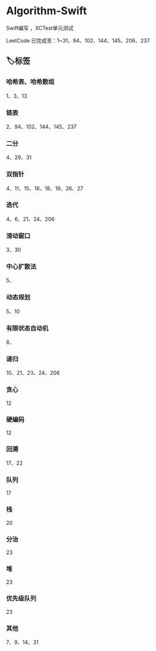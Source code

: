 # Algorithm-Swift
Swift编写 ，XCTest单元测试   

LeetCode 已完成至：1~31、94、102、144、145、206、237

## 🏷标签

### 哈希表、哈希数组
1、3、13

### 链表
2、94、102、144、145、237

### 二分
4、29、31

### 双指针
4、11、15、16、18、19、26、27

### 迭代
4、6、21、24、206

### 滑动窗口
3、30

### 中心扩散法
5、

### 动态规划
5、10

### 有限状态自动机
8、

### 递归
10、21、23、24、206

### 贪心
12

### 硬编码
12

### 回溯
17、22

### 队列
17

### 栈
20

### 分治
23

### 堆
23

### 优先级队列
23

### 其他
7、9、14、31
